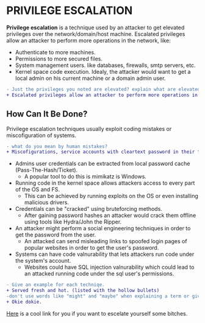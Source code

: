 # PRIVILEGE ESCALATION
**Privilege escalation** is a technique used by an attacker to get elevated privileges over the network/domain/host machine. Escalated privileges allow an attacker to perform more operations in the network, like:
- Authenticate to more machines.
- Permissions to more secured files.
- System management users. like databases, firewalls, smtp servers, etc.
- Kernel space code execution.
Idealy, the attacker would want to get a local admin on his current machine or a domain admin user.
```diff
- Just the privileges you noted are elevated? explain what are elevated privileges
+ Escalated privileges allow an attacker to perform more operations in the network\domain\local machine.
```

## How Can It Be Done?
Privilege escalation techniques usually exploit coding mistakes or miscofiguration of systems.
```diff
- what do you mean by human mistakes?
+ Miscofigurations, service accounts with cleartext password in their files for example.
```
* Admins user credentials can be extracted from local password cache (Pass-The-Hash/Ticket).
  - A popular tool to do this is mimikatz is Windows.
* Running code in the kernel space allows attackers access to every part of the OS and FS.
  - This can be achieved by running exploits on the OS or even installing malicious drivers.
* Credentials can be "cracked" using bruteforcing methods.
  - After gaining password hashes an attacker would crack them offline using tools like Hydra/John the Ripper.
* An attacker might perform a social engineering techniques in order to get the password from the user.
  - An attacked can send misleading links to spoofed login pages of popular websites in order to get the user's password.
* Systems can have code valnurability that lets attackers run code under the system's account.
  - Websites could have SQL injection valnurability which could lead to an attacked running code under the sql user's permissions.

```diff
- Give an example for each techniqe.
+ Served fresh and hot. (listed with the hollow bullets)
-don't use words like "might" and "maybe" when explaining a term or giving an example (say he can\would)
+ Okie dokie.
```

[Here](https://www.exploit-db.com/) is a cool link for you if you want to escelate yourself some bitches.

